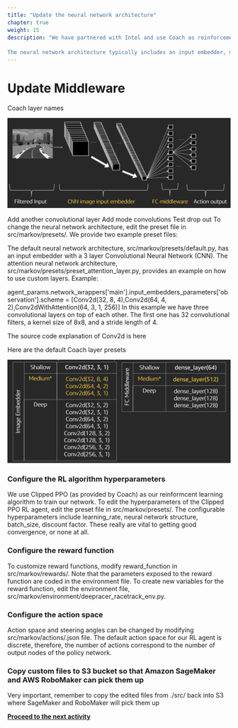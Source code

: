 ```yaml
---
title: "Update the neural network architecture"
chapter: true
weight: 15
description: "We have partnered with Intel and use Coach as reinforcement learning framework. Furthermore, we are using Tensorflow as our deep learning framework.

The neural network architecture typically includes an input embedder, middleware, and an output head, see descriptions here. In this section we are interested in changing the middleware."
---
```


# Update Middleware

Coach layer names

![Image](/static/images/400workshop/coachnames.png)

Add another convolutional layer
Add mode convolutions
Test drop out
To change the neural network architecture, edit the preset file in src/markov/presets/. We provide two example preset files:

The default neural network architecture, src/markov/presets/default.py, has an input embedder with a 3 layer Convolutional Neural Network (CNN).
The attention neural network architecture, src/markov/presets/preset_attention_layer.py, provides an example on how to use custom layers.
Example:

agent_params.network_wrappers['main'].input_embedders_parameters['observation'].scheme = [Conv2d(32, 8, 4),Conv2d(64, 4, 2),Conv2dWithAttention(64, 3, 1, 256)]
In this example we have three convolutional layers on top of each other. The first one has 32 convolutional filters, a kernel size of 8x8, and a stride length of 4.

The source code explanation of Conv2d is here

Here are the default Coach layer presets

![Image](/static/images/400workshop/coachlayerpresets.png)

### Configure the RL algorithm hyperparameters

We use Clipped PPO (as provided by Coach) as our reinformcent learning algorithm to train our network. To edit the hyperparameters of the Clipped PPO RL agent, edit the preset file in src/markov/presets/. The configurable hyperparameters include learning_rate, neural network structure, batch_size, discount factor. These really are vital to getting good convergence, or none at all.

### Configure the reward function

To customize reward functions, modify reward_function in src/markov/rewards/. Note that the parameters exposed to the reward function are coded in the environment file. To create new variables for the reward function, edit the environment file, src/markov/environment/deepracer_racetrack_env.py.

### Configure the action space

Action space and steering angles can be changed by modifying src/markov/actions/.json file. The default action space for our RL agent is discrete, therefore, the number of actions correspond to the number of output nodes of the policy network.

### Copy custom files to S3 bucket so that Amazon SageMaker and AWS RoboMaker can pick them up

Very important, remember to copy the edited files from ./src/ back into S3 where SageMaker and RoboMaker will pick them up


**[Proceed to the next activity](/content/400-level-workshop/starttraining.md)**
